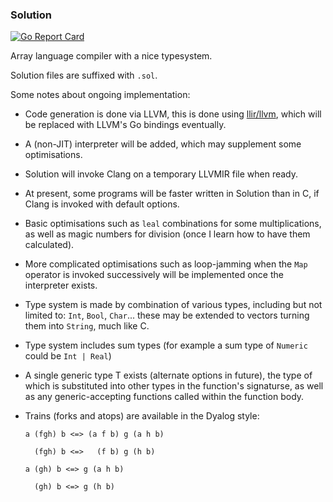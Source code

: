 ### Solution

[![Go Report Card](https://goreportcard.com/badge/github.com/sundown/solution)](https://goreportcard.com/report/github.com/sundown/solution)

Array language compiler with a nice typesystem.

Solution files are suffixed with `.sol`.

Some notes about ongoing implementation:

- Code generation is done via LLVM, this is done using [llir/llvm](https://github.com/llir/llvm), which will be replaced with LLVM's Go bindings eventually.
- A (non-JIT) interpreter will be added, which may supplement some optimisations.
- Solution will invoke Clang on a temporary LLVMIR file when ready.
- At present, some programs will be faster written in Solution than in C, if Clang is invoked with default options.
- Basic optimisations such as `leal` combinations for some multiplications, as well as magic numbers for division (once I learn how to have them calculated).
- More complicated optimisations such as loop-jamming when the `Map` operator is invoked successively will be implemented once the interpreter exists.
- Type system is made by combination of various types, including but not limited to: `Int`, `Bool`, `Char`... these may be extended to vectors turning them into `String`, much like C.
- Type system includes sum types (for example a sum type of `Numeric` could be `Int | Real`)
- A single generic type T exists (alternate options in future), the type of which is substituted into other types in the function's signaturse, as well as any generic-accepting functions called within the function body.
- Trains (forks and atops) are available in the Dyalog style:

	`a (fgh) b <=> (a f b) g (a h b)`

	`  (fgh) b <=>   (f b) g (h b)`

	`a (gh) b <=> g (a h b)`

	`  (gh) b <=> g (h b)`
